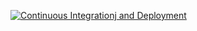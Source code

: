 [![Continuous Integrationj and Deployment](https://github.com/Simarb090/sas-cicd-test/actions/workflows/ci-cd.yaml/badge.svg)](https://github.com/Simarb090/sas-cicd-test/actions/workflows/ci-cd.yaml)
